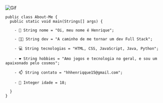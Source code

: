 ![Gif](https://i.pinimg.com/originals/e4/26/70/e426702edf874b181aced1e2fa5c6cde.gif)

    public class About-Me {
      public static void main(Strings[] args) {
  
        - 👋 String nome = "Oi, meu nome é Henrique";
        
        - 👨‍💻 String dev = "A caminho de me tornar um dev Full Stack";

        - 💻 String tecnologias = "HTML, CSS, JavaScript, Java, Python";

        - ❤️ String hobbies = "Amo jogos e tecnologia no geral, e sou um apaixonado pelo cosmos";
        
        - 📫 String contato = "hhhenriqque15@gmail.com";
        
        - 👦 Integer idade = 18;

      }
    }
<!---
HenriqueNotFound/HenriqueNotFound is a ✨ special ✨ repository because its `README.md` (this file) appears on your GitHub profile.
You can click the Preview link to take a look at your changes.
--->
